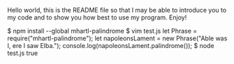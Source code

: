 Hello world,
this is the README file so that I may be able to introduce you to my code and to show you how best to use my program. Enjoy!


$ npm install --global mhartl-palindrome
$ vim test.js
let Phrase = require("mhartl-palindrome");
let napoleonsLament = new Phrase("Able was I, ere I saw Elba.");
console.log(napoleonsLament.palindrome());
$ node test.js
true
